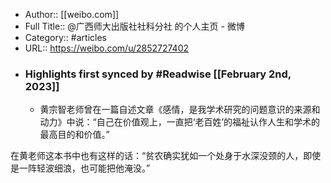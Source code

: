- Author:: [[weibo.com]]
- Full Title:: @广西师大出版社社科分社 的个人主页 - 微博
- Category:: #articles
- URL:: https://weibo.com/u/2852727402
- ### Highlights first synced by #Readwise [[February 2nd, 2023]]
    - 黄宗智老师曾在一篇自述文章《感情，是我学术研究的问题意识的来源和动力》中说：“自己在价值观上，一直把‘老百姓’的福祉认作人生和学术的最高目的和价值。”  
  
在黄老师这本书中也有这样的话：“贫农确实犹如一个处身于水深没颈的人，即使是一阵轻波细浪，也可能把他淹没。”
